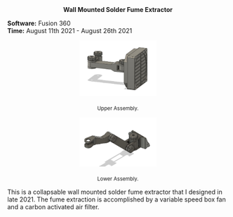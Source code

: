 <div align="center">
 <b>Wall Mounted Solder Fume Extractor</b>
</div>

**Software:** Fusion 360  
**Time:** August 11th 2021 - August 26th 2021

<p align="center">
  <img src="https://github.com/RohauerRobotics/project_timeline/blob/main/wall_mounted_solder_fume_extractor/Fusion%20360%20Upper%20Assembly%202.JPG" align="center" width="35%" height="35%">
  <p align="center">
   <sub>Upper Assembly.</sub>
  </p>
</p>

<p align="center">
  <img src="https://github.com/RohauerRobotics/project_timeline/blob/main/wall_mounted_solder_fume_extractor/Fusion%20360%20Lower%20Assembly%201.JPG" align="center" width="35%" height="35%">
  <p align="center">
   <sub>Lower Assembly.</sub>
  </p>
</p>

This is a collapsable wall mounted solder fume extractor that I designed in late 2021. The fume extraction is accomplished by a variable speed box fan and a carbon activated air filter. 
